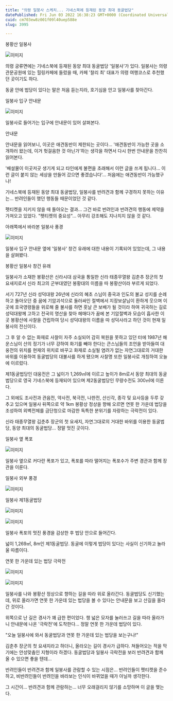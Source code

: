 ```yaml
---
title: "의령 일붕사 스케치... 기네스북에 등재된 동양 최대 동굴법당"
datePublished: Fri Jun 03 2022 16:38:23 GMT+0000 (Coordinated Universal Time)
cuid: cm703ew8z001f09l40uep588e
slug: 3995

---
```



봉황산 일붕사

![이미지](https://cdn.hashnode.com/res/hashnode/image/upload/v1739254801093/6f389126-e363-4f32-8ae6-18e607b9c51f.jpeg)

의령 궁류면에는 기네스북에 등재된 동양 최대 동굴법당 '일붕사'가 있다. 일붕사는 의령관문공원에 있는 힐링카페에 들렀을 때, 카페 '찰리 최' 대표가 의령 여행코스로 추천했던 곳이기도 하다.

동굴 안에 법당이 있다는 말은 처음 듣는지라, 호기심을 안고 일붕사를 찾아간다.

일붕사 입구 안내문

![이미지](https://cdn.hashnode.com/res/hashnode/image/upload/v1739254803570/be6e9d44-9d57-4efa-9f5f-5461c4c7cecc.jpeg)

일붕사로 들어가는 입구에 안내문이 있어 살펴본다.

안내문

안내문을 읽어보니, 이곳은 애견동반이 제한되는 곳이다... '애견동반이 가능한 곳을 소개하러 왔는데, 이거 헛걸음한 것 아닌가'하는 생각을 하면서 다시 한번 안내문을 찬찬히 읽어본다.

'배설물이 이곳저곳 생기게 되고 타인에게 불편을 초래해서 이런 글을 쓰게 됩니다... 이런 글이 붙지 않는 세상을 만들어 갔으면 좋겠습니다'... 처음에는 애견동반이 가능했구나!

기네스북에 등재된 동양 최대 동굴법당, 일붕사를 반려견과 함께 구경하지 못하는 이유는... 반려인들이 했던 행동들 때문이었던 것 같다.

펫티켓을 지키지 않을 때 돌아오는 결과... 그건 바로 반려인과 반려견의 행동에 제약을 가져오고 있었다. "펫티켓의 중요성"... 아무리 강조해도 지나치지 않을 것 같다.

아래쪽에서 바라본 일붕사 풍경

![이미지](https://cdn.hashnode.com/res/hashnode/image/upload/v1739254805897/37786023-6c3c-410a-bce5-a37f310c01ff.jpeg)

일붕사 입구 안내문 옆에 '일붕사' 창건 유래에 대한 내용이 기록되어 있었는데, 그 내용을 살펴봤다.

봉황산 일붕사 창건 유래

일붕사가 소재한 봉황산은 신라시대 삼국을 통일한 신라 태종무열왕 김춘추 장군의 첫 요새지로서 신라 최고의 군부대였던 봉황대의 이름을 따 봉황산이라 부르게 되었다.

서기 727년 신라 성덕대왕 26년에 신라의 혜초 스님이 중국과 인도의 불교 성지를 순례하고 돌아오던 중 꿈에 기암괴석으로 둘러싸인 절벽에서 지장보살님이 환하게 웃으며 이곳에 호국영령들을 위로해 줄 불사를 하면 훗날 큰 보배가 될 것이라 하여 귀국하는 길로 성덕대왕께 고하고 전국의 명산을 찾아 헤매다가 꿈에 본 기암절벽과 모습이 흡사한 이곳 봉황산에 사찰을 건립하여 당시 성덕대왕의 이름을 따 성덕사라고 하던 것이 현재 일붕사의 전신이다.

그 후 알 수 없는 화재로 사찰이 자주 소실되어 감히 복원을 못하고 있던 터에 1987년 해운스님이 산의 정기가 너무 강하여 화기를 빼야 한다는 큰스님들의 조언을 받아들여 대웅전의 위치를 현재의 위치로 바꾸고 화재로 소실될 염려가 없는 자연그대로의 거대한 바위를 이용하여 동굴법당의 대불사를 하게 됐으며 사찰명 또한 일붕사로 개칭하여 오늘에 이르렀다.

제1동굴법당인 대웅전은 그 넓이가 1,269㎡에 이르고 높이가 8m로서 동양 최대의 동굴법당으로 영국 기네스북에 등재되어 있으며 제2동굴법당인 무량수전도 300㎡에 이른다.

그 외에도 조사전과 관음전, 약사전, 북극전, 나한전, 산신각, 종각 및 요사등을 두루 갖추고 있으며 일붕사 뒤쪽으로 약 1km 봉황상 정상을 향해 오르면 연못 한 가운데 법당을 조성하여 외벽전체를 금단청으로 마감한 독특한 분위기를 자랑하는 극락전이 있다.

신라 태종무열왕 김춘추 장군의 첫 요새지, 자연그대로의 거대한 바위를 이용한 동굴법당, 동양 최대의 동굴법당... 정말 멋진 곳이다.

일붕사 옆 폭포

![이미지](https://cdn.hashnode.com/res/hashnode/image/upload/v1739254807937/d7a0f2d6-ff0b-42a8-bd37-72dac0fa73e5.jpeg)

일붕사 옆으로 커다란 폭포가 있고, 폭포를 따라 떨어지는 폭포수가 주변 경관과 함께 장관을 이룬다.

일붕사 외부 풍경

![이미지](https://cdn.hashnode.com/res/hashnode/image/upload/v1739254810184/54e24787-1f49-4446-9cd2-87b4fcecb4d2.jpeg)

일붕사 제1동굴법당

![이미지](https://cdn.hashnode.com/res/hashnode/image/upload/v1739254812496/69c143e0-3890-4291-9e9e-3b7fbd6f4be7.jpeg)

![이미지](https://cdn.hashnode.com/res/hashnode/image/upload/v1739254814666/401cb8ca-5094-4540-a801-ca874e40f6fe.jpeg)

일붕사 폭포의 멋진 풍경을 감상한 후 법당 안으로 들어간다.

넓이 1,269㎡, 8m인 제1동굴법당. 동굴에 이렇게 법당이 있다는 사실이 신기하고 놀라울 따름이다.

연못 한 가운데 있는 법당 극락전

![이미지](https://cdn.hashnode.com/res/hashnode/image/upload/v1739254816491/cd74dd70-3f9a-4514-9f1f-59882a0b6a30.jpeg)

![이미지](https://cdn.hashnode.com/res/hashnode/image/upload/v1739254818664/d11fcd9e-7872-4989-8eb9-2c69035d9336.jpeg)

일붕사를 나와 봉황산 정상으로 향하는 길을 따라 위로 올라간다. 동굴법당도 신기했는데, 위로 올라가면 연못 한 가운데 있는 법당을 볼 수 있다는 안내문을 보고 산길을 올라간 것이다.

위쪽으로 난 길은 경사가 꽤 급한 편이었다. 챙 넓은 모자를 눌러쓰고 길을 따라 올라가니 안내문에 나온 '극락전'에 도착한다... 정말 연못 한 가운데 법당이 있다.

"오늘 일붕사에 와서 동굴법당과 연못 한 가운데 있는 법당을 보는구나!"

김춘추 장군의 첫 요새지라고 하더니, 올라오는 길이 경사가 급하다. 쳐들어오는 적을 막기에는 안성맞춤인 지형이라 하겠다. 동굴법당과 일붕사 극락전을 보러 반려견과 함께 올 수 있으면 좋을 텐데...

반려인들이 반려견과 함께 일붕사를 관람할 수 있는 시점은... 반려인들이 펫티켓을 준수하고, 비반려인들이 반려인을 바라보는 인식이 바뀌었을 때가 아닐까 생각한다.

그 시간이... 반려견과 함께 관람하는... 너무 오래걸리지 않기를 소망하며 이 글을 맺는다.
